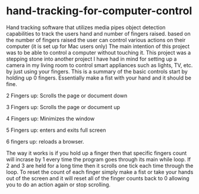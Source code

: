 # hand-tracking-for-computer-control
Hand tracking software that utilizes media pipes object detection capabilities to track the users hand and number of fingers raised. based on the number of fingers raised the user can control various actions on their computer (it is set up for Mac users only)
The main intention of this project was to be able to control a computer without touching it. This project was a stepping stone into another project I have had in mind for setting up a camera in my living room to control smart appliances such as lights, TV, etc. by just using your fingers. 
This is a summary of the basic controls
start by holding up 0 fingers. Essentially make a fist with your hand and it should be fine. 

2 Fingers up: Scrolls the page or document down

3 Fingers up: Scrolls the page or document up

4 Fingers up: Minimizes the window

5 Fingers up: enters and exits full screen

6 fingers up: reloads a browser. 

The way it works is if you hold up a finger then that specific fingers count will incrase by 1 every time the program goes through its main while loop. If 2 and 3 are held for a long time then it scrolls one tick each time through the loop. To reset the count of each finger simply make a fist or take your hands out of the screen and it will reset all of the finger counts back to 0 allowing you to do an action again or stop scrolling. 
